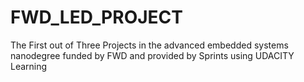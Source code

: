 # FWD_LED_PROJECT
 The First out of Three Projects in the advanced embedded systems nanodegree funded by FWD and provided by Sprints using UDACITY Learning
